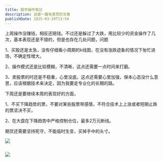 ```yaml
---
title: 股市操作笔记
description: 这是一篇有意思的文章
publishDate: 2025-03-29T13:54
---
```

上周操作没赚钱，相反还赔钱。不过还是躲过了大跌，用比较少的资金操作了几次，基本表现还是不错的，但是也存在几处问题，问题

1、买股还是太急，没有仔细看小周期的k线图，在没有涨跌迹象的情况下匆忙进场，不确定性增大。

2、操作模式还是比较模糊，不清晰，这点还需要一点时间来打磨。

3、卖股票的时还是不稳重，心里没底。这点还需要心里加强，保本心态没什么意思，应该根据技术来决定，因为我要走专业化的长期的路。

下周还是要继续本周的表现好的方面，

1、不买下降趋势的票，不要对某些股票带感情，不符合技术上上涨或者短期止跌的票坚决不买，

2、在大盘在下降趋势中严格控制仓位，最多2万元断线。

期货还需要坚持死守，不能临时生变，买掉手中的头寸。

![](/assets/images/失败的交易1.jpg)

![]()

![](/assets/images/日线2.jpg)
